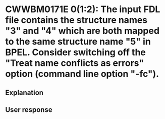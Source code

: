 # CWWBM0171E 0(1:2): The input FDL file contains the structure names "3" and "4" which are both mapped to the same structure name "5" in BPEL. Consider switching off the "Treat name conflicts as errors" option (command line option "-fc").

## Explanation

## User response
